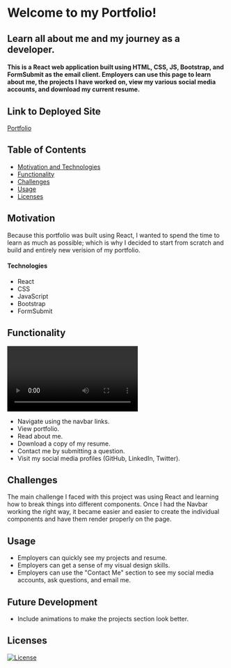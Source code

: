# Welcome to my Portfolio!

## Learn all about me and my journey as a developer.

#### This is a React web application built using HTML, CSS, JS, Bootstrap, and FormSubmit as the email client. Employers can use this page to learn about me, the projects I have worked on, view my various social media accounts, and download my current resume.

## Link to Deployed Site

[Portfolio](https://beardomattix.github.io/Apjuve/)

## Table of Contents

- [Motivation and Technologies](#motivation)
- [Functionality](#functionality)
- [Challenges](#challenges)
- [Usage](#usage)
- [Licenses](#Licenses)


## Motivation

Because this portfolio was built using React, I wanted to spend the time to learn as much as possible; which is why I decided to start from scratch and build and entirely new verision of my portfolio.

#### Technologies

- React
- CSS
- JavaScript
- Bootstrap
- FormSubmit


## Functionality

![React Portfolio Demo](https://user-images.githubusercontent.com/95586383/171972823-03db77a6-c3ba-42e9-b36a-15217138d7d2.mp4)


- Navigate using the navbar links.
- View portfolio.
- Read about me.
- Download a copy of my resume.
- Contact me by submitting a question.
- Visit my social media profiles (GitHub, LinkedIn, Twitter).


## Challenges

The main challenge I faced with this project was using React and learning how to break things into different components. Once I had the Navbar working the right way, it became easier and easier to create the individual components and have them render properly on the page.

## Usage

- Employers can quickly see my projects and resume.
- Employers can get a sense of my visual design skills.
- Employers can use the "Contact Me" section to see my social media accounts, ask questions, and email me.

## Future Development

- Include animations to make the projects section look better.

## Licenses

[![License](https://img.shields.io/badge/License-MIT-yellow.svg)](https://opensource.org/licenses/MIT)





